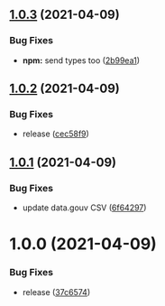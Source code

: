 ## [1.0.3](https://github.com/SocialGouv/codes-naf/compare/v1.0.2...v1.0.3) (2021-04-09)


### Bug Fixes

* **npm:** send types too ([2b99ea1](https://github.com/SocialGouv/codes-naf/commit/2b99ea1f2f87e7e1d7e2b4ad82ccdf8bbc3a0bc9))

## [1.0.2](https://github.com/SocialGouv/codes-naf/compare/v1.0.1...v1.0.2) (2021-04-09)


### Bug Fixes

* release ([cec58f9](https://github.com/SocialGouv/codes-naf/commit/cec58f969c05a173fc7b363516a997a6f49d44f2))

## [1.0.1](https://github.com/SocialGouv/codes-naf/compare/v1.0.0...v1.0.1) (2021-04-09)


### Bug Fixes

* update data.gouv CSV ([6f64297](https://github.com/SocialGouv/codes-naf/commit/6f64297d1496b5032be93c645b2e857c630d0676))

# 1.0.0 (2021-04-09)


### Bug Fixes

* release ([37c6574](https://github.com/SocialGouv/codes-naf/commit/37c6574421de08510e47a540eca700e9dbbd8f63))
